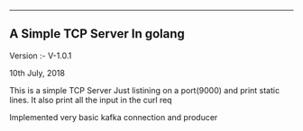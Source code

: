 -----------------------------
A Simple TCP Server In golang
-----------------------------
Version :- V-1.0.1

10th July, 2018

This is a simple TCP Server Just listining on a port(9000) and print static lines.
It also print all the input in the curl req

Implemented very basic kafka connection and producer
